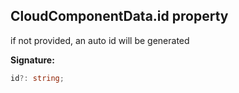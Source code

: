 
## CloudComponentData.id property

if not provided, an auto id will be generated

**Signature:**

```typescript
id?: string;
```
